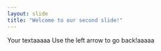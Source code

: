 ```yaml
---
layout: slide
title: "Welcome to our second slide!"
---
```

Your textaaaaa
Use the left arrow to go back!aaaaa
